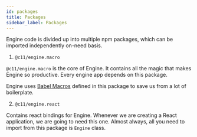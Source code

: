 ```yaml
---
id: packages
title: Packages
sidebar_label: Packages
---
```


Engine code is divided up into multiple npm packages, which can be imported
independently on-need basis.

1. `@c11/engine.macro`

  `@c11/engine.macro` is the core of Engine. It contains all the magic that
  makes Engine so productive. Every engine app depends on this package.

  Engine uses [Babel Macros](https://github.com/kentcdodds/babel-plugin-macros)
  defined in this package to save us from a lot of boilerplate.

2. `@c11/engine.react`

  Contains react bindings for Engine. Whenever we are creating a React
  application, we are going to need this one. Almost always, all you need to
  import from this package is `Engine` class.
